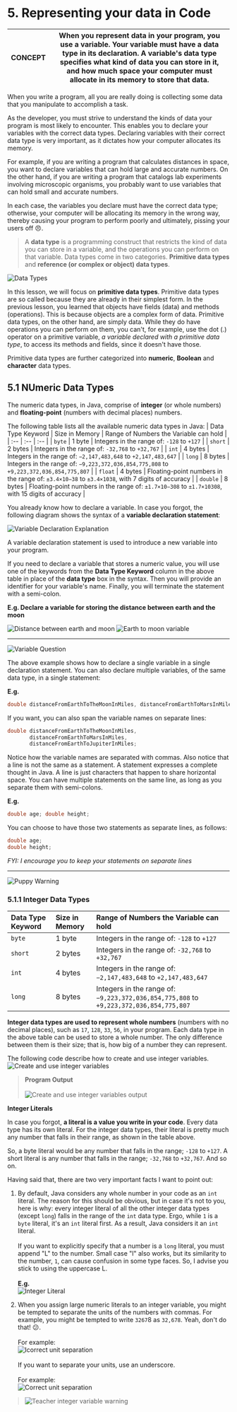 # 5. Representing your data in Code

| CONCEPT | When you represent data in your program, you use a variable. Your variable must have a data type in its declaration. A variable's data type specifies what kind of data you can store in it, and how much space your computer must allocate in its memory to store that data. |
| :--: | :--: |

When you write a program, all you are really doing is collecting some data that you manipulate to accomplish a task. 

As the developer, you must strive to understand the kinds of data your program is most likely to encounter. This enables you to declare your variables with the correct data types. Declaring variables with their correct data type is very important, as it dictates how your computer allocates its memory. 

For example, if you are writing a program that calculates distances in space, you want to declare variables that can hold large and accurate numbers. On the other hand, if you are writing a program that catalogs lab experiments involving microscopic organisms, you probably want to use variables that can hold small and accurate numbers. 

In each case, the variables you declare must have the correct data type; otherwise, your computer will be allocating its memory in the wrong way, thereby causing your program to perform poorly and ultimately, pissing your users off 😠.

> A **data type** is a programming construct that restricts the kind of data you can store in a variable, and the operations you can perform on that variable. Data types come in two categories. **Primitive data types** and **reference (or complex or object) data types**.

![Data Types](media/data-types.png)

In this lesson, we will focus on **primitive data types**. Primitive data types are so called because they are already in their simplest form. In the previous lesson, you learned that objects have fields (data) and methods (operations). This is because objects are a complex form of data. Primitive data types, on the other hand, are simply data. While they do have operations you can perform on them, you can't, for example, use the dot (.) operator on a primitive variable, _a variable declared with a primitive data type_, to access its methods and fields, since it doesn't have those.

Primitive data types are further categorized into **numeric**, **Boolean** and **character** data types.

## 5.1 NUmeric Data Types

The numeric data types, in Java, comprise of **integer** (or whole numbers) and **floating-point** (numbers with decimal places) numbers.

The following table lists all the available numeric data types in Java:
| Data Type Keyword | Size in Memory | Range of Numbers the Variable can hold |
| :-- | :-- | :-- |
| `byte` | 1 byte |	Integers in the range of: `-128` to `+127` |
| `short` |	2 bytes	| Integers in the range of: `-32,768` to `+32,767` |
| `int` | 4 bytes |	Integers in the range of: `−2,147,483,648` to `+2,147,483,647` |
| `long` | 8 bytes | Integers in the range of: `−9,223,372,036,854,775,808` to `+9,223,372,036,854,775,807` |
| `float` | 4 bytes |	Floating-point numbers in the range of: `±3.4×10−38` to `±3.4×1038`, with 7 digits of accuracy |
| `double` | 8 bytes | Floating-point numbers in the range of: `±1.7×10−308` to `±1.7×10308`, with 15 digits of accuracy |

You already know how to declare a variable. In case you forgot, the following diagram shows the syntax of a **variable declaration statement**:

![Variable Declaration Explanation](media/declaration-explanation.png)

A variable declaration statement is used to introduce a new variable into your program.

If you need to declare a variable that stores a numeric value, you will use one of the keywords from the **Data Type Keyword** column in the above table in place of the **data type** box in the syntax. Then you will provide an identifier for your variable's name. Finally, you will terminate the statement with a semi-colon.

**E.g. Declare a variable for storing the distance between earth and the moon**

![Distance between earth and moon](media/earth-moon.jpg)
![Earth to moon variable](media/earth-to-moon-variable.png)

-----------------
![Variable Question](media/variable-question.png)

The above example shows how to declare a single variable in a single declaration statement. You can also declare multiple variables, of the same data type, in a single statement:

**E.g.**
```java
double distanceFromEarthToTheMoonInMiles, distanceFromEarthToMarsInMiles, distanceFromEarthToJupiterInMiles;
```

If you want, you can also span the variable names on separate lines:
```java
double distanceFromEarthToTheMoonInMiles, 
       distanceFromEarthToMarsInMiles, 
       distanceFromEarthToJupiterInMiles;
```

Notice how the variable names are separated with commas. Also notice that a line is not the same as a statement. A statement expresses a complete thought in Java. A line is just characters that happen to share horizontal space. You can have multiple statements on the same line, as long as you separate them with semi-colons.

**E.g.**
```java
double age; double height;
```

You can choose to have those two statements as separate lines, as follows:
```java
double age; 
double height;
```

_FYI: I encourage you to keep your statements on separate lines_

------

![Puppy Warning](media/puppy-warning.png)

### 5.1.1 Integer Data Types

| Data Type Keyword | Size in Memory | Range of Numbers the Variable can hold |
| :-- | :-- | :-- |
| `byte` | 1 byte |	Integers in the range of: `-128` to `+127` |
| `short` |	2 bytes	| Integers in the range of: `-32,768` to `+32,767` |
| `int` | 4 bytes |	Integers in the range of: `−2,147,483,648` to `+2,147,483,647` |
| `long` | 8 bytes | Integers in the range of: `−9,223,372,036,854,775,808` to `+9,223,372,036,854,775,807` |

**Integer data types are used to represent whole numbers** (numbers with no decimal places), such as `17`, `128`, `33`, `56`, in your program. Each data type in the above table can be used to store a whole number. The only difference between them is their size; that is, how big of a number they can represent.

The following code describe how to create and use integer variables.
![Create and use integer variables](media/create-and-use-integer-variables.png)

> **Program Output**<br><br>![Create and use integer variables output](media/create-and-use-integer-variables-output.png)

**Integer Literals**

In case you forgot, **a literal is a value you write in your code**. Every data type has its own literal. For the integer data types, their literal is pretty much any number that falls in their range, as shown in the table above.

So, a byte literal would be any number that falls in the range; `-128` to `+127`. A short literal is any number that falls in the range; `-32,768` to `+32,767`. And so on.

Having said that, there are two very important facts I want to point out:

1. By default, Java considers any whole number in your code as an `int` literal. The reason for this should be obvious, but in case it's not to you, here is why: every integer literal of all the other integer data types (except `long`) falls in the range of the `int` data type. Ergo, while `1` is a `byte` literal, it's an `int` literal first. As a result, Java considers it an `int` literal.<br><br>If you want to explicitly specify that a number is a `long` literal, you must append "L" to the number. Small case "l" also works, but its similarity to the number, `1`, can cause confusion in some type faces. So, I advise you stick to using the uppercase L.<br><br>**E.g.**<br>![Integer Literal](media/integer-literals.png)

2. When you assign large numeric literals to an integer variable, you might be tempted to separate the units of the numbers with commas. For example, you might be tempted to write `3267`8 as `32,678`. Yeah, don't do that! 😕. <br><br>For example:<br>![Icorrect unit separation](media/units-incorrect.png)<br><br>If you want to separate your units, use an underscore.<br><br>For example:<br>![Correct unit separation](media/units-correct.png)

> ![Teacher integer variable warning](media/teacher-integer-variable-warning.png)
